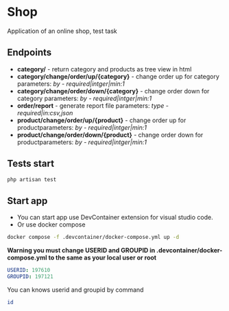 
# Shop
Application of an online shop, test task

## Endpoints
* **category/** - return category and products as tree view in html
*  **category/change/order/up/{category}** - change order up for category parameters: *by - required|intger|min:1*
* **category/change/order/down/{category}** - change order down for category parameters: *by - required|intger|min:1*
* **order/report** - generate report file parameters: *type - required|in:csv,json*
* **product/change/order/up/{product}** - change order up for productparameters: *by - required|intger|min:1*
* **product/change/order/down/{product}** - change order down for productparameters: *by - required|intger|min:1*

## Tests start
```bash
php artisan test
```
## Start app
* You can start app use DevContainer extension for visual studio code.
* Or use docker compose
```bash
docker compose -f .devcontainer/docker-compose.yml up -d
```
**Warning you must change USERID and GROUPID in .devcontainer/docker-compose.yml to the same as your local user or root**
```yml
USERID: 197610
GROUPID: 197121
```
You can knows userid and groupid by command
```bash
id
```
